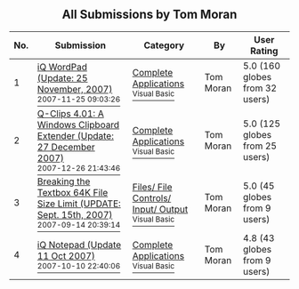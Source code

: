 ﻿<div align="center">

## All Submissions by Tom Moran

</div>

No.  | Submission | Category | By   | User Rating
---- | ---------- | -------- | ---- | -----------
1 | [iQ WordPad \(Update: 25 November, 2007\)<br /><sup>2007-11-25 09:03:26</sup>](https://github.com/Planet-Source-Code/tom-moran-iq-wordpad-update-25-november-2007__1-69067) | [Complete Applications<br /><sup>Visual Basic</sup>](../ByCategory/complete-applications__1-27.md) | Tom Moran | 5.0 (160 globes from 32 users)
2 | [Q\-Clips 4\.01: A Windows Clipboard Extender \(Update: 27 December 2007\)<br /><sup>2007-12-26 21:43:46</sup>](https://github.com/Planet-Source-Code/tom-moran-q-clips-4-01-a-windows-clipboard-extender-update-27-december-2007__1-69399) | [Complete Applications<br /><sup>Visual Basic</sup>](../ByCategory/complete-applications__1-27.md) | Tom Moran | 5.0 (125 globes from 25 users)
3 | [Breaking the Textbox 64K File Size Limit \(UPDATE: Sept\. 15th, 2007\)<br /><sup>2007-09-14 20:39:14</sup>](https://github.com/Planet-Source-Code/tom-moran-breaking-the-textbox-64k-file-size-limit-update-sept-15th-2007__1-69294) | [Files/ File Controls/ Input/ Output<br /><sup>Visual Basic</sup>](../ByCategory/files-file-controls-input-output__1-3.md) | Tom Moran | 5.0 (45 globes from 9 users)
4 | [iQ Notepad  \(Update 11 Oct 2007\)<br /><sup>2007-10-10 22:40:06</sup>](https://github.com/Planet-Source-Code/tom-moran-iq-notepad-update-11-oct-2007__1-68906) | [Complete Applications<br /><sup>Visual Basic</sup>](../ByCategory/complete-applications__1-27.md) | Tom Moran | 4.8 (43 globes from 9 users)
